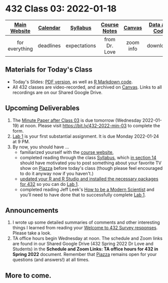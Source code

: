 # 432 Class 03: 2022-01-18

[Main Website](https://thomaselove.github.io/432/) | [Calendar](https://thomaselove.github.io/432/calendar.html) | [Syllabus](https://thomaselove.github.io/432-2022-syllabus/) | [Course Notes](https://thomaselove.github.io/432-notes/) | [Canvas](https://canvas.case.edu) | [Data and Code](https://github.com/THOMASELOVE/432-data) | [Sources](https://github.com/THOMASELOVE/432-2022/tree/main/references) | [Contact Us](https://thomaselove.github.io/432/contact.html)
:-----------: | :--------------: | :----------: | :---------: | :-------------: | :-----------: | :------------: | :-------------:
for everything | deadlines | expectations | from Dr. Love | zoom info | downloads | read/watch | need help?

## Materials for Today's Class

- Today's Slides: [PDF version](https://github.com/THOMASELOVE/432-2022/blob/main/classes/class03/432_2022_slides03.pdf), as well as [R Markdown code](https://github.com/THOMASELOVE/432-2022/blob/main/classes/class03/432_2023_slides02.Rmd).
- All 432 classes are video-recorded, and archived on [Canvas](https://canvas.case.edu). Links to all recordings are on our Shared Google Drive.

## Upcoming Deliverables

1. The [Minute Paper after Class 03](https://github.com/THOMASELOVE/432-2022/tree/main/minute) is due tomorrow (Wednesday 2022-01-19) at noon. Please visit https://bit.ly/432-2022-min-03 to complete the form.
2. [Lab 1](https://github.com/THOMASELOVE/432-2022/blob/main/labs/lab01/lab01_instructions.md) is your first substantial assignment. It is due Monday 2022-01-24 at 9 PM.
3. By now, you should have ...
    - familiarized yourself with the [course website](https://thomaselove.github.io/432/), 
    - completed reading through the class [Syllabus](https://thomaselove.github.io/432-2022-syllabus/), which [in section 14](https://thomaselove.github.io/432-2022-syllabus/one-more-thing.html) should have motivated you to post something about your favorite TV show on [Piazza](https://piazza.com/case/spring2022/pqhs432) before today's class (though please feel encouraged to do it anyway now if you haven't.)
    - [updated your R and R Studio and installed the necessary packages for 432](https://thomaselove.github.io/432/software_install.html) so you can do [Lab 1](https://github.com/THOMASELOVE/432-2022/blob/main/labs/lab01/lab01_instructions.md).
    - completed reading Jeff Leek's [How to be a Modern Scientist](https://leanpub.com/modernscientist) and you'll need to have done that to successfully complete [Lab 1](https://github.com/THOMASELOVE/432-2022/blob/main/labs/lab01/lab01_instructions.md).

## Announcements

1. I wrote up some detailed summaries of comments and other interesting things I learned from reading your [Welcome to 432 Survey responses](https://github.com/THOMASELOVE/432-2022/tree/main/minute/welcome). Please take a look.
2. TA office hours begin Wednesday at noon. The schedule and Zoom links are found in our Shared Google Drive (432 Spring 2022 Dr Love and Students) in the **Schedule and Zoom Links: TA office hours for 432 in Spring 2022** document. Remember that [Piazza](https://piazza.com/case/spring2022/pqhs432) remains open for your questions (and answers!) at all times.

## More to come.

